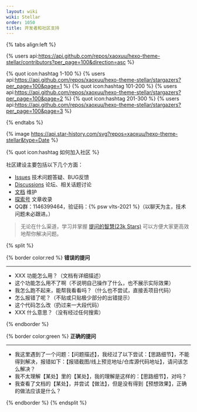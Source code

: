 ```yaml
---
layout: wiki
wiki: Stellar
order: 1050
title: 开发者和社区支持
---
```


{% tabs align:left %}

<!-- tab 开发者 -->
{% users api:https://api.github.com/repos/xaoxuu/hexo-theme-stellar/contributors?per_page=100&direction=asc %}

<!-- tab 点赞的用户 -->
{% quot icon:hashtag 1-100 %}
{% users api:https://api.github.com/repos/xaoxuu/hexo-theme-stellar/stargazers?per_page=100&page=1 %}
{% quot icon:hashtag 101-200 %}
{% users api:https://api.github.com/repos/xaoxuu/hexo-theme-stellar/stargazers?per_page=100&page=2 %}
{% quot icon:hashtag 201-300 %}
{% users api:https://api.github.com/repos/xaoxuu/hexo-theme-stellar/stargazers?per_page=100&page=3 %}

{% endtabs %}

{% image https://api.star-history.com/svg?repos=xaoxuu/hexo-theme-stellar&type=Date %}

{% quot icon:hashtag 如何加入社区 %}

社区建设主要包括以下几个方面：

- [Issues](https://github.com/xaoxuu/hexo-theme-stellar/issues) 技术问题答疑、BUG反馈
- [Discussions](https://github.com/xaoxuu/hexo-theme-stellar/discussions) 论坛、相关话题讨论
- [文档](https://github.com/xaoxuu/hexo-theme-stellar-docs) 维护
- [探索号](https://xaoxuu.com/wiki/stellar/articles/) 文章收录
- QQ群：1146399464，验证码：{% psw vlts-2021 %}（以聊天为主，技术问题未必跟进。）

> 无论在什么渠道，学习并掌握 [提问的智慧(23k Stars)](https://github.com/ryanhanwu/How-To-Ask-Questions-The-Smart-Way/blob/main/README-zh_CN.md) 可以方便大家更高效地帮你解决问题。

{% split %}
<!-- cell left -->
{% border color:red %}
**错误的提问**
<hr>

- XXX 功能怎么用？（文档有详细描述）
- 这个功能怎么用不了啊（不说明自己操作了什么，也不展示实际效果）
- 我怎么跑不起来，能帮我看看吗？（什么也不尝试，直接丢项目代码）
- 怎么报错了呢？（不贴或只贴极少部分的出错提示）
- 这个代码怎么改（扔过来一大段代码）
- XXX 什么意思？（没有经过任何搜索）

{% endborder %}
<!-- cell right -->
{% border color:green %}
**正确的提问**
<hr>

- 我这里遇到了一个问题：【问题描述】，我经过了以下尝试：【思路细节】，不能得到解决，报错如下：【报错截图/线上预览地址/仓库源代码地址】，请问该怎么解决？
- 我不太理解【某处】里的【某处】，我的理解是这样的：【思路细节】，对吗？
- 我查看了文档的【某处】，并尝试【做法】，但是没有得到【预想效果】，正确的做法应该是什么？

{% endborder %}
{% endsplit %}
